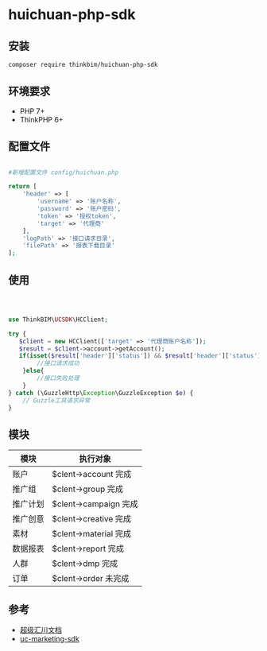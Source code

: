 # huichuan-php-sdk



## 安装

```bash
composer require thinkbim/huichuan-php-sdk
```

## 环境要求
- PHP 7+
- ThinkPHP 6+


## 配置文件
```php

#新增配置文件 config/huichuan.php

return [
    'header' => [
        'username' => '账户名称',
        'password' => '账户密码',
        'token' => '授权token',
        'target' => '代理商'
    ],
    'logPath' => '接口请求目录',
    'filePath' => '报表下载目录'
];
```

## 使用



```php



use ThinkBIM\UCSDK\HCClient;

try {
   $client = new HCClient(['target' => '代理商账户名称']);
   $result = $client->account->getAccount();
   if(isset($result['header']['status']) && $result['header']['status'] == 0) {
        //接口请求成功
    }else{
        //接口失败处理
    }
} catch (\GuzzleHttp\Exception\GuzzleException $e) {
    // Guzzle工具请求异常
}

```

## 模块

模块|执行对象
---|---
账户|$clent->account 完成
推广组|$clent->group 完成
推广计划|$clent->campaign 完成
推广创意|$clent->creative 完成
素材|$clent->material 完成
数据报表|$clent->report 完成
人群|$clent->dmp 完成
订单|$clent->order 未完成




## 参考

- [超级汇川文档](https://www.yuque.com/siyou-lmowq/sow7i0)
- [uc-marketing-sdk](https://github.com/CloudyCity/uc-marketing-sdk)
